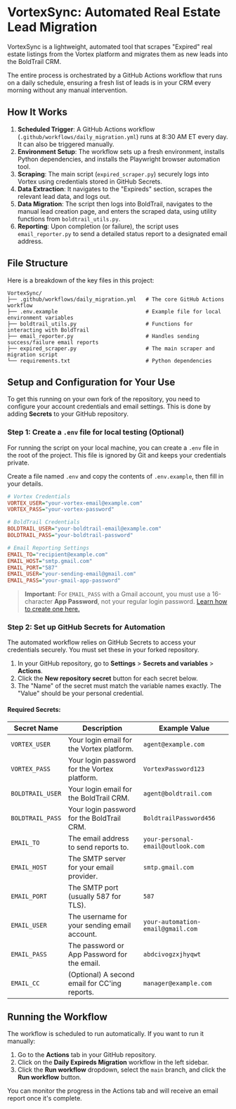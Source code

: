 # VortexSync: Automated Real Estate Lead Migration

VortexSync is a lightweight, automated tool that scrapes "Expired" real estate listings from the Vortex platform and migrates them as new leads into the BoldTrail CRM.

The entire process is orchestrated by a GitHub Actions workflow that runs on a daily schedule, ensuring a fresh list of leads is in your CRM every morning without any manual intervention.

## How It Works

1.  **Scheduled Trigger**: A GitHub Actions workflow (`.github/workflows/daily_migration.yml`) runs at 8:30 AM ET every day. It can also be triggered manually.
2.  **Environment Setup**: The workflow sets up a fresh environment, installs Python dependencies, and installs the Playwright browser automation tool.
3.  **Scraping**: The main script (`expired_scraper.py`) securely logs into Vortex using credentials stored in GitHub Secrets.
4.  **Data Extraction**: It navigates to the "Expireds" section, scrapes the relevant lead data, and logs out.
5.  **Data Migration**: The script then logs into BoldTrail, navigates to the manual lead creation page, and enters the scraped data, using utility functions from `boldtrail_utils.py`.
6.  **Reporting**: Upon completion (or failure), the script uses `email_reporter.py` to send a detailed status report to a designated email address.

## File Structure

Here is a breakdown of the key files in this project:

```
VortexSync/
├── .github/workflows/daily_migration.yml   # The core GitHub Actions workflow
├── .env.example                            # Example file for local environment variables
├── boldtrail_utils.py                      # Functions for interacting with BoldTrail
├── email_reporter.py                       # Handles sending success/failure email reports
├── expired_scraper.py                      # The main scraper and migration script
└── requirements.txt                        # Python dependencies
```

## Setup and Configuration for Your Use

To get this running on your own fork of the repository, you need to configure your account credentials and email settings. This is done by adding **Secrets** to your GitHub repository.

### Step 1: Create a `.env` file for local testing (Optional)

For running the script on your local machine, you can create a `.env` file in the root of the project. This file is ignored by Git and keeps your credentials private.

Create a file named `.env` and copy the contents of `.env.example`, then fill in your details.

```ini
# Vortex Credentials
VORTEX_USER="your-vortex-email@example.com"
VORTEX_PASS="your-vortex-password"

# BoldTrail Credentials
BOLDTRAIL_USER="your-boldtrail-email@example.com"
BOLDTRAIL_PASS="your-boldtrail-password"

# Email Reporting Settings
EMAIL_TO="recipient@example.com"
EMAIL_HOST="smtp.gmail.com"
EMAIL_PORT="587"
EMAIL_USER="your-sending-email@gmail.com"
EMAIL_PASS="your-gmail-app-password"
```
> **Important**: For `EMAIL_PASS` with a Gmail account, you must use a 16-character **App Password**, not your regular login password. [Learn how to create one here.](https://support.google.com/accounts/answer/185833)

### Step 2: Set up GitHub Secrets for Automation

The automated workflow relies on GitHub Secrets to access your credentials securely. You must set these in your forked repository.

1.  In your GitHub repository, go to **Settings** > **Secrets and variables** > **Actions**.
2.  Click the **New repository secret** button for each secret below.
3.  The "Name" of the secret must match the variable names exactly. The "Value" should be your personal credential.

#### Required Secrets:

| Secret Name        | Description                                     | Example Value                    |
| ------------------ | ----------------------------------------------- | -------------------------------- |
| `VORTEX_USER`      | Your login email for the Vortex platform.       | `agent@example.com`              |
| `VORTEX_PASS`      | Your login password for the Vortex platform.    | `VortexPassword123`              |
| `BOLDTRAIL_USER`   | Your login email for the BoldTrail CRM.         | `agent@boldtrail.com`            |
| `BOLDTRAIL_PASS`   | Your login password for the BoldTrail CRM.      | `BoldtrailPassword456`           |
| `EMAIL_TO`         | The email address to send reports to.           | `your-personal-email@outlook.com` |
| `EMAIL_HOST`       | The SMTP server for your email provider.        | `smtp.gmail.com`                 |
| `EMAIL_PORT`       | The SMTP port (usually 587 for TLS).            | `587`                            |
| `EMAIL_USER`       | The username for your sending email account.    | `your-automation-email@gmail.com`|
| `EMAIL_PASS`       | The password or App Password for the email.     | `abdcivogzxjhyqwt`               |
| `EMAIL_CC`         | (Optional) A second email for CC'ing reports.   | `manager@example.com`            |

## Running the Workflow

The workflow is scheduled to run automatically. If you want to run it manually:

1.  Go to the **Actions** tab in your GitHub repository.
2.  Click on the **Daily Expireds Migration** workflow in the left sidebar.
3.  Click the **Run workflow** dropdown, select the `main` branch, and click the **Run workflow** button.

You can monitor the progress in the Actions tab and will receive an email report once it's complete.